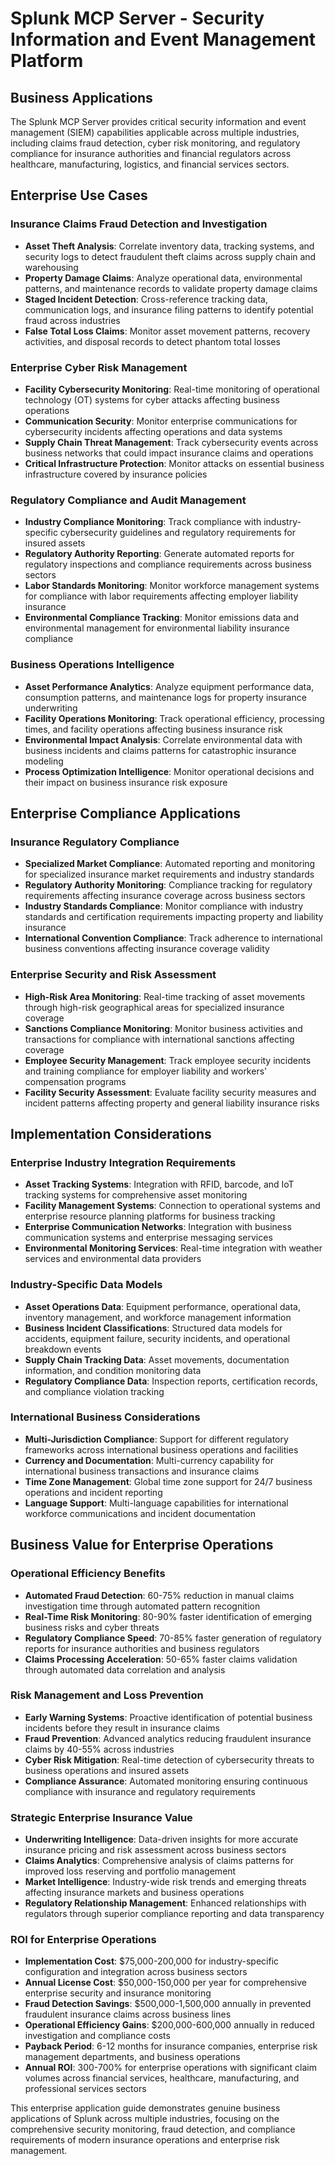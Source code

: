 # Splunk MCP Server - Security Information and Event Management Platform

## Business Applications

The Splunk MCP Server provides critical security information and event management (SIEM) capabilities applicable across multiple industries, including claims fraud detection, cyber risk monitoring, and regulatory compliance for insurance authorities and financial regulators across healthcare, manufacturing, logistics, and financial services sectors.

## Enterprise Use Cases

### Insurance Claims Fraud Detection and Investigation

- **Asset Theft Analysis**: Correlate inventory data, tracking systems, and security logs to detect fraudulent theft claims across supply chain and warehousing
- **Property Damage Claims**: Analyze operational data, environmental patterns, and maintenance records to validate property damage claims
- **Staged Incident Detection**: Cross-reference tracking data, communication logs, and insurance filing patterns to identify potential fraud across industries
- **False Total Loss Claims**: Monitor asset movement patterns, recovery activities, and disposal records to detect phantom total losses

### Enterprise Cyber Risk Management

- **Facility Cybersecurity Monitoring**: Real-time monitoring of operational technology (OT) systems for cyber attacks affecting business operations
- **Communication Security**: Monitor enterprise communications for cybersecurity incidents affecting operations and data systems
- **Supply Chain Threat Management**: Track cybersecurity events across business networks that could impact insurance claims and operations
- **Critical Infrastructure Protection**: Monitor attacks on essential business infrastructure covered by insurance policies

### Regulatory Compliance and Audit Management

- **Industry Compliance Monitoring**: Track compliance with industry-specific cybersecurity guidelines and regulatory requirements for insured assets
- **Regulatory Authority Reporting**: Generate automated reports for regulatory inspections and compliance requirements across business sectors
- **Labor Standards Monitoring**: Monitor workforce management systems for compliance with labor requirements affecting employer liability insurance
- **Environmental Compliance Tracking**: Monitor emissions data and environmental management for environmental liability insurance compliance

### Business Operations Intelligence

- **Asset Performance Analytics**: Analyze equipment performance data, consumption patterns, and maintenance logs for property insurance underwriting
- **Facility Operations Monitoring**: Track operational efficiency, processing times, and facility operations affecting business insurance risk
- **Environmental Impact Analysis**: Correlate environmental data with business incidents and claims patterns for catastrophic insurance modeling
- **Process Optimization Intelligence**: Monitor operational decisions and their impact on business insurance risk exposure

## Enterprise Compliance Applications

### Insurance Regulatory Compliance

- **Specialized Market Compliance**: Automated reporting and monitoring for specialized insurance market requirements and industry standards
- **Regulatory Authority Monitoring**: Compliance tracking for regulatory requirements affecting insurance coverage across business sectors
- **Industry Standards Compliance**: Monitor compliance with industry standards and certification requirements impacting property and liability insurance
- **International Convention Compliance**: Track adherence to international business conventions affecting insurance coverage validity

### Enterprise Security and Risk Assessment

- **High-Risk Area Monitoring**: Real-time tracking of asset movements through high-risk geographical areas for specialized insurance coverage
- **Sanctions Compliance Monitoring**: Monitor business activities and transactions for compliance with international sanctions affecting coverage
- **Employee Security Management**: Track employee security incidents and training compliance for employer liability and workers' compensation programs
- **Facility Security Assessment**: Evaluate facility security measures and incident patterns affecting property and general liability insurance risks

## Implementation Considerations

### Enterprise Industry Integration Requirements

- **Asset Tracking Systems**: Integration with RFID, barcode, and IoT tracking systems for comprehensive asset monitoring
- **Facility Management Systems**: Connection to operational systems and enterprise resource planning platforms for business tracking
- **Enterprise Communication Networks**: Integration with business communication systems and enterprise messaging services
- **Environmental Monitoring Services**: Real-time integration with weather services and environmental data providers

### Industry-Specific Data Models

- **Asset Operations Data**: Equipment performance, operational data, inventory management, and workforce management information
- **Business Incident Classifications**: Structured data models for accidents, equipment failure, security incidents, and operational breakdown events
- **Supply Chain Tracking Data**: Asset movements, documentation information, and condition monitoring data
- **Regulatory Compliance Data**: Inspection reports, certification records, and compliance violation tracking

### International Business Considerations

- **Multi-Jurisdiction Compliance**: Support for different regulatory frameworks across international business operations and facilities
- **Currency and Documentation**: Multi-currency capability for international business transactions and insurance claims
- **Time Zone Management**: Global time zone support for 24/7 business operations and incident reporting
- **Language Support**: Multi-language capabilities for international workforce communications and incident documentation

## Business Value for Enterprise Operations

### Operational Efficiency Benefits

- **Automated Fraud Detection**: 60-75% reduction in manual claims investigation time through automated pattern recognition
- **Real-Time Risk Monitoring**: 80-90% faster identification of emerging business risks and cyber threats
- **Regulatory Compliance Speed**: 70-85% faster generation of regulatory reports for insurance authorities and business regulators
- **Claims Processing Acceleration**: 50-65% faster claims validation through automated data correlation and analysis

### Risk Management and Loss Prevention

- **Early Warning Systems**: Proactive identification of potential business incidents before they result in insurance claims
- **Fraud Prevention**: Advanced analytics reducing fraudulent insurance claims by 40-55% across industries
- **Cyber Risk Mitigation**: Real-time detection of cybersecurity threats to business operations and insured assets
- **Compliance Assurance**: Automated monitoring ensuring continuous compliance with insurance and regulatory requirements

### Strategic Enterprise Insurance Value

- **Underwriting Intelligence**: Data-driven insights for more accurate insurance pricing and risk assessment across business sectors
- **Claims Analytics**: Comprehensive analysis of claims patterns for improved loss reserving and portfolio management
- **Market Intelligence**: Industry-wide risk trends and emerging threats affecting insurance markets and business operations
- **Regulatory Relationship Management**: Enhanced relationships with regulators through superior compliance reporting and data transparency

### ROI for Enterprise Operations

- **Implementation Cost**: $75,000-200,000 for industry-specific configuration and integration across business sectors
- **Annual License Cost**: $50,000-150,000 per year for comprehensive enterprise security and insurance monitoring
- **Fraud Detection Savings**: $500,000-1,500,000 annually in prevented fraudulent insurance claims across business lines
- **Operational Efficiency Gains**: $200,000-600,000 annually in reduced investigation and compliance costs
- **Payback Period**: 6-12 months for insurance companies, enterprise risk management departments, and business operations
- **Annual ROI**: 300-700% for enterprise operations with significant claim volumes across financial services, healthcare, manufacturing, and professional services sectors

This enterprise application guide demonstrates genuine business applications of Splunk across multiple industries, focusing on the comprehensive security monitoring, fraud detection, and compliance requirements of modern insurance operations and enterprise risk management.